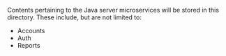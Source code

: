 Contents pertaining to the Java server microservices will be stored in this directory.
These include, but are not limited to:  
* Accounts
* Auth
* Reports
